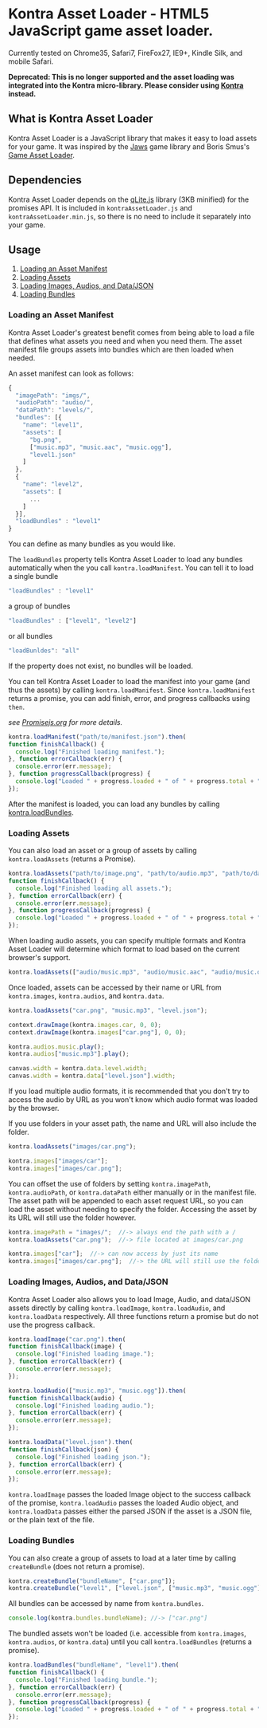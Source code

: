 Kontra Asset Loader - HTML5 JavaScript game asset loader. 
============

Currently tested on Chrome35, Safari7, FireFox27, IE9+, Kindle Silk, and mobile Safari.

**Deprecated: This is no longer supported and the asset loading was integrated into the Kontra micro-library. Please consider using [Kontra](https://github.com/straker/kontra) instead.**

## What is Kontra Asset Loader

Kontra Asset Loader is a JavaScript library that makes it easy to load assets for your game. It was inspired by the [Jaws](https://github.com/ippa/jaws) game library and Boris Smus's [Game Asset Loader](https://github.com/borismus/game-asset-loader).

## Dependencies

Kontra Asset Loader depends on the [qLite.js](https://github.com/straker/qLite) library (3KB minified) for the promises API. It is included in `kontraAssetLoader.js` and `kontraAssetLoader.min.js`, so there is no need to include it separately into your game.

## Usage

1. [Loading an Asset Manifest](#loading-an-asset-manifest)
2. [Loading Assets](#loading-assets)
3. [Loading Images, Audios, and Data/JSON](#loading-images-audios-and-datajson)
4. [Loading Bundles](#loading-bundles)

### Loading an Asset Manifest

Kontra Asset Loader's greatest benefit comes from being able to load a file that defines what assets you need and when you need them. The asset manifest file groups assets into bundles which are then loaded when needed.

An asset manifest can look as follows:

```javascript
{
  "imagePath": "imgs/",
  "audioPath": "audio/",
  "dataPath": "levels/",
  "bundles": [{
    "name": "level1",
    "assets": [
      "bg.png",
      ["music.mp3", "music.aac", "music.ogg"],
      "level1.json"
    ]
  },
  {
    "name": "level2",
    "assets": [
      ...
    ]
  }],
  "loadBundles" : "level1"
}
```

You can define as many bundles as you would like.

The `loadBundles` property tells Kontra Asset Loader to load any bundles automatically when the you call `kontra.loadManifest`. You can tell it to load a single bundle

```javascript
"loadBundles" : "level1"
```

a group of bundles

```javascript
"loadBundles" : ["level1", "level2"]
```

or all bundles

```javascript
"loadBunldes": "all"
```

If the property does not exist, no bundles will be loaded.

You can tell Kontra Asset Loader to load the manifest into your game (and thus the assets) by calling `kontra.loadManifest`. Since `kontra.loadManifest` returns a promise, you can add finish, error, and progress callbacks using `then`.

*see [Promisejs.org](https://www.promisejs.org/) for more details.*

```javascript
kontra.loadManifest("path/to/manifest.json").then(
function finishCallback() {
  console.log("Finished loading manifest.");
}, function errorCallback(err) {
  console.error(err.message);
}, function progressCallback(progress) {
  console.log("Loaded " + progress.loaded + " of " + progress.total + " assets.");
});
```

After the manifest is loaded, you can load any bundles by calling [kontra.loadBundles](#loading-bundles).

### Loading Assets

You can also load an asset or a group of assets by calling `kontra.loadAssets` (returns a Promise).

```javascript
kontra.loadAssets("path/to/image.png", "path/to/audio.mp3", "path/to/data.json").then(
function finishCallback() {
  console.log("Finished loading all assets.");
}, function errorCallback(err) {
  console.error(err.message);
}, function progressCallback(progress) {
  console.log("Loaded " + progress.loaded + " of " + progress.total + " assets.");
});
```

When loading audio assets, you can specify multiple formats and Kontra Asset Loader will determine which format to load based on the current browser's support.

```javascript
kontra.loadAssets(["audio/music.mp3", "audio/music.aac", "audio/music.ogg"])
```

Once loaded, assets can be accessed by their name or URL from `kontra.images`, `kontra.audios`, and `kontra.data`.

```javascript
kontra.loadAssets("car.png", "music.mp3", "level.json");

context.drawImage(kontra.images.car, 0, 0);
context.drawImage(kontra.images["car.png"], 0, 0);

kontra.audios.music.play();
kontra.audios["music.mp3"].play();

canvas.width = kontra.data.level.width;
canvas.width = kontra.data["level.json"].width;
```

If you load multiple audio formats, it is recommended that you don't try to access the audio by URL as you won't know which audio format was loaded by the browser.

If you use folders in your asset path, the name and URL will also include the folder.

```javascript
kontra.loadAssets("images/car.png");

kontra.images["images/car"];
kontra.images["images/car.png"];
```

You can offset the use of folders by setting `kontra.imagePath`, `kontra.audioPath`, or `kontra.dataPath` either manually or in the manifest file. The asset path will be appended to each asset request URL, so you can load the asset without needing to specify the folder. Accessing the asset by its URL will still use the folder however.

```javascript
kontra.imagePath = "images/";  //-> always end the path with a /
kontra.loadAssets("car.png");  //-> file located at images/car.png

kontra.images["car"];  //-> can now access by just its name
kontra.images["images/car.png"];  //-> the URL will still use the folder though
```

### Loading Images, Audios, and Data/JSON

Kontra Asset Loader also allows you to load Image, Audio, and data/JSON assets directly by calling `kontra.loadImage`, `kontra.loadAudio`, and `kontra.loadData` respectively. All three functions return a promise but do not use the progress callback.

```javascript
kontra.loadImage("car.png").then(
function finishCallback(image) {
  console.log("Finished loading image.");
}, function errorCallback(err) {
  console.error(err.message);
});

kontra.loadAudio(["music.mp3", "music.ogg"]).then(
function finishCallback(audio) {
  console.log("Finished loading audio.");
}, function errorCallback(err) {
  console.error(err.message);
});

kontra.loadData("level.json").then(
function finishCallback(json) {
  console.log("Finished loading json.");
}, function errorCallback(err) {
  console.error(err.message);
});
```

`kontra.loadImage` passes the loaded Image object to the success callback of the promise, `kontra.loadAudio` passes the loaded Audio object, and `kontra.loadData` passes either the parsed JSON if the asset is a JSON file, or the plain text of the file.

### Loading Bundles

You can also create a group of assets to load at a later time by calling `createBundle` (does not return a promise).

```javascript
kontra.createBundle("bundleName", ["car.png"]);
kontra.createBundle("level1", ["level.json", ["music.mp3", "music.ogg"] ]);
```

All bundles can be accessed by name from `kontra.bundles`.

```javascript
console.log(kontra.bundles.bundleName); //-> ["car.png"]
```

The bundled assets won't be loaded (i.e. accessible from `kontra.images`, `kontra.audios`, or `kontra.data`) until you call `kontra.loadBundles` (returns a promise).

```javascript
kontra.loadBundles("bundleName", "level1").then(
function finishCallback() {
  console.log("Finished loading bundle.");
}, function errorCallback(err) {
  console.error(err.message);
}, function progressCallback(progress) {
  console.log("Loaded " + progress.loaded + " of " + progress.total + " assets.");
});
```
